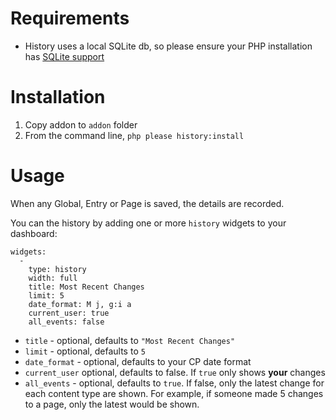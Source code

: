 # Requirements

* History uses a local SQLite db, so please ensure your PHP installation has [SQLite support](https://secure.php.net/manual/en/book.sqlite.php)

# Installation

1. Copy addon to `addon` folder
2. From the command line, `php please history:install`

# Usage

When any Global, Entry or Page is saved, the details are recorded.

You can the history by adding one or more `history` widgets to your dashboard:

```
widgets:
  -
    type: history
    width: full
    title: Most Recent Changes
    limit: 5
    date_format: M j, g:i a
    current_user: true
    all_events: false
```

* `title` - optional, defaults to `"Most Recent Changes"`
* `limit` - optional, defaults to `5`
* `date_format` - optional, defaults to your CP date format
* `current_user` optional, defaults to false. If `true` only shows **your** changes
* `all_events` - optional, defaults to `true`. If false, only the latest change for each content type are shown. For example, if someone made 5 changes to a page, only the latest would be shown.
